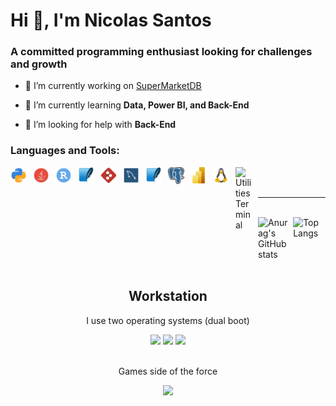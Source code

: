# Hi 👋, I'm Nicolas Santos
### A committed programming enthusiast looking for challenges and growth

- 🔭 I’m currently working on [SuperMarketDB](https://github.com/NicolasSSantos/SuperMarketDB)

- 🌱 I’m currently learning **Data, Power BI, and Back-End**

- 🤝 I’m looking for help with **Back-End**






### Languages and Tools:

<img align="left" alt="Python" width="26px" src="img/languages/python.svg" style="padding-right:10px;" />
<img align="left" alt="Java" width="26px" src="img/languages/java.svg" style="padding-right:10px;" />
<img align="left" alt="RStudio" width="26px" src="img/languages/rstudio.svg" style="padding-right:10px;" />
<img align="left" alt="Figma" width="26px" src="img/tools/figma.svg" style="padding-right:10px;" />
<img align="left" alt="Git" width="26px" src="img/tools/git.svg" style="padding-right:10px;" />
<img align="left" alt="MySQL Workbench" width="26px" src="img/tools/mysql-workbench.svg" style="padding-right:10px;" />
<img align="left" alt="SQLite" width="26px" src="img/tools/sqlite.svg" style="padding-right:10px;" />
<img align="left" alt="PostgreSQL Elephant" width="26px" src="img/tools/Postgresql_elephant.svg" style="padding-right:10px;" />
<img align="left" alt="Power BI" width="26px" src="img/tools/power-bi.svg" style="padding-right:10px;" />
<img align="left" alt="Tux" width="26px" src="img/system/tux.svg" style="padding-right:10px;" />
<img align="left" alt="Utilities Terminal" width="26px" src="/home/nicolas/Projects/NicolasSSantos/img/tools/utilities-terminal.svg" style="padding-right:10px;" />

<br>
<br>

---

<br>

<div style="display: flex; justify-content: space-between;">
  <img src="https://github-readme-stats.vercel.app/api?username=NicolasSSantos&show_icons=true&theme=dark&hide_title=true&hide_rank=true" alt="Anurag's GitHub stats" style="width: 50%;">
  <img src="https://github-readme-stats.vercel.app/api/top-langs/?username=NicolasSSantos&layout=compact&langs_count=8&theme=dark&hide_title=true&width=48%" alt="Top Langs" style="width: 48%;">
</div>

<br>

  <div align="center">
    <h2>Workstation</h2>
  </div>

  <div align="center">
    <p>I use two operating systems (dual boot)</p>
    <img src="https://img.shields.io/badge/Linux-FCC624?style=for-the-badge&logo=linux&logoColor=black"/>
    <img src="https://img.shields.io/badge/Fedora-294172?style=for-the-badge&logo=fedora&logoColor=white"/>
    <img src="https://img.shields.io/badge/Windows-0078D6?style=for-the-badge&logo=windows&logoColor=white"/>
  </div>

  <br>

  <div align="center">
    <p>Games side of the force</p> 
    <a href="https://steamcommunity.com/id/n1kolau/" target="_blank">
      <img src="https://img.shields.io/badge/Steam-000000?style=for-the-badge&logo=steam&logoColor=white" target="_blank">
    </a>
  </div>


